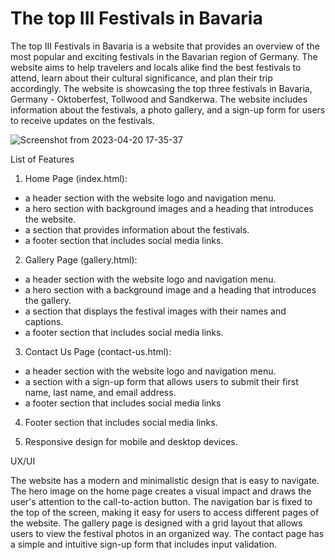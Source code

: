 # The top III Festivals in Bavaria

The top III Festivals in Bavaria is a website that provides an overview of the most popular and exciting festivals in the Bavarian region of Germany. 
The website aims to help travelers and locals alike find the best festivals to attend, learn about their cultural significance, and plan their trip accordingly.
The website is showcasing the top three festivals in Bavaria, Germany - Oktoberfest, Tollwood and Sandkerwa. 
The website includes information about the festivals, a photo gallery, and a sign-up form for users to receive updates on the festivals.

![Screenshot from 2023-04-20 17-35-37](https://user-images.githubusercontent.com/114732027/233417050-6b64fb84-acfc-45f2-a695-55e21bbee2d5.png)

List of Features

1. Home Page (index.html):
  - a header section with the website logo and navigation menu.
  - a hero section with background images and a heading that introduces the website.
  - a section that provides information about the festivals.
  - a footer section that includes social media links.




2. Gallery Page (gallery.html):
  - a header section with the website logo and navigation menu.
  - a hero section with a background image and a heading that introduces the gallery.
  - a section that displays the festival images with their names and captions.
  - a footer section that includes social media links.

3. Contact Us Page (contact-us.html):
  - a header section with the website logo and navigation menu.
  - a section with a sign-up form that allows users to submit their first name, last name, and email address.
  - a footer section that includes social media links

4. Footer section that includes social media links.

5. Responsive design for mobile and desktop devices.

UX/UI

The website has a modern and minimalistic design that is easy to navigate. The hero image on the home page creates a visual impact and draws the user's attention to the call-to-action button. The navigation bar is fixed to the top of the screen, making it easy for users to access different pages of the website. The gallery page is designed with a grid layout that allows users to view the festival photos in an organized way. The contact page has a simple and intuitive sign-up form that includes input validation.


